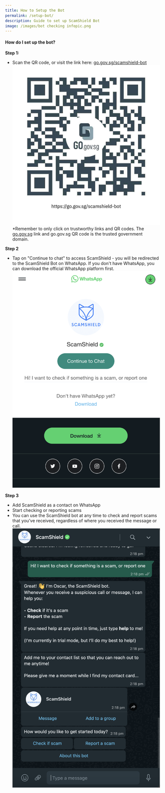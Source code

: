 ```yaml
---
title: How to Setup the Bot
permalink: /setup-bot/
description: Guide to set up ScamShield Bot
image: /images/bot checking infopic.png
---
```

#### **How do I set up the bot?**


**Step 1:**

*   Scan the QR code, or visit the link here: [go.gov.sg/scamshield-bot](http://go.gov.sg/scamshield-bot)
![Bot QR Code](/images/bot%20qr%20code%20small.jpeg)*Remember to only click on trustworthy links and QR codes. The [go.gov.sg](http://go.gov.sg) link and go.gov.sg QR code is the trusted government domain.



**Step 2**

*   Tap on "Continue to chat" to access ScamShield - you will be redirected to the ScamShield Bot on WhatsApp. If you don't have WhatsApp, you can download the official WhatsApp platform first.
 ![Redirect to Bot on WhatsApp](/images/redirection%20to%20bot.png)
 
 **Step 3**

*   Add ScamShield as a contact on WhatsApp
*   Start checking or reporting scams 
*   You can use the ScamShield bot at any time to check and report scams that you’ve received, regardless of where you received the message or call.
![Bot Start Chat](/images/ss%20bot%20opening%20dialogue.png)